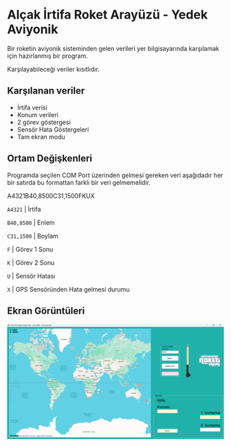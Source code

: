# Alçak İrtifa Roket Arayüzü - Yedek Aviyonik

Bir roketin aviyonik sisteminden gelen verileri yer bilgisayarında karşılamak için hazırlanmış bir program. 

Karşılayabileceği veriler kısıtlıdır. 


## Karşılanan veriler
- İrtifa verisi
- Konum verileri
- 2 görev göstergesi
- Sensör Hata Göstergeleri
- Tam ekran modu

  
## Ortam Değişkenleri

Programda seçilen COM Port üzerinden gelmesi gereken veri aşağıdadır her bir satırda bu formattan farklı bir veri gelmemelidir.

A4321B40,8500C31,1500FKUX

`A4321` | İrtifa

`B40,8500` | Enlem

`C31,1500` | Boylam

`F` | Görev 1 Sonu

`K` | Görev 2 Sonu

`U` | Sensör Hatası

`X` | GPS Sensöründen Hata gelmesi durumu
  
## Ekran Görüntüleri

![Uygulama Ekran Görüntüsü](https://github.com/yasirsharp/Alcak-Irtifa-Roket-Arayuzu-Ana_Aviyonik/blob/master/Alcak_Irtifa_Asel5000_AnaAviyonik.png)
